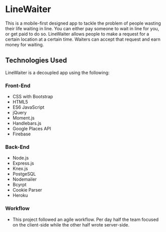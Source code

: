 # LineWaiter

This is a mobile-first designed app to tackle the problem of people wasting their life waiting in line.  You can either pay someone to wait in line for you, or get paid to do so.  LineWaiter allows people to make a request for a certain location at a certain time.  Waiters can accept that request and earn money for waiting.

## Technologies Used
LineWaiter is a decoupled app using the following:

### Front-End
* CSS with Bootstrap
* HTML5
* ES6 JavaScript
* jQuery
* Moment.js
* Handlebars.js
* Google Places API
* Firebase
### Back-End
* Node.js
* Express.js
* Knex.js
* PostgeSQL
* Nodemailer
* Bcyrpt
* Cookie Parser
* Heroku
### Workflow
* This project followed an agile workflow.  Per day half the team focused on the client-side while the other half wrote server-side.
